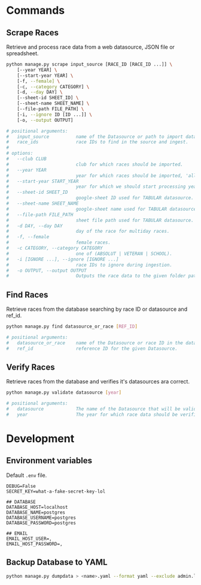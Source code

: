 # Commands

## Scrape Races

Retrieve and process race data from a web datasource, JSON file or spreadsheet.

```sh
python manage.py scrape input_source [RACE_ID [RACE_ID ...]] \
	[--year YEAR] \
	[--start-year YEAR] \
	[-f, --female] \
	[-c, --category CATEGORY] \
	[-d, --day DAY] \
	[--sheet-id SHEET_ID] \
	[--sheet-name SHEET_NAME] \
	[--file-path FILE_PATH] \
	[-i, --ignore ID [ID ...]] \
	[-o, --output OUTPUT]

# positional arguments:
#   input_source          name of the Datasource or path to import data from.
#   race_ids              race IDs to find in the source and ingest.
#
# options:
#   --club CLUB
#                         club for which races should be imported.
#   --year YEAR
#                         year for which races should be imported, 'all' to import from the source beginnig.
#   --start-year START_YEAR
#                         year for which we should start processing years. Only used with year='all'.
#   --sheet-id SHEET_ID
#                         google-sheet ID used for TABULAR datasource.
#   --sheet-name SHEET_NAME
#                         google-sheet name used for TABULAR datasource.
#   --file-path FILE_PATH
#                         sheet file path used for TABULAR datasource.
#   -d DAY, --day DAY
#                         day of the race for multiday races.
#   -f, --female
#                         female races.
#   -c CATEGORY, --category CATEGORY
#                         one of (ABSOLUT | VETERAN | SCHOOL).
#   -i [IGNORE ...], --ignore [IGNORE ...]
#                         race IDs to ignore during ingestion.
#   -o OUTPUT, --output OUTPUT
#                         Outputs the race data to the given folder path in JSON format.
```

## Find Races

Retrieve races from the database searching by race ID or datasource and ref_id.

```sh
python manage.py find datasource_or_race [REF_ID]

# positional arguments:
#   datasource_or_race    name of the Datasource or race ID in the database.
#   ref_id                reference ID for the given Datasource.
```

## Verify Races

Retrieve races from the database and verifies it's datasources ara correct.

```sh
python manage.py validate datasource [year]

# positional arguments:
#   datasource            The name of the Datasource that will be validated
#   year                  The year for which race data should be verified.
```

# Development

## Environment variables

Default `.env` file.

```
DEBUG=False
SECRET_KEY=what-a-fake-secret-key-lol

## DATABASE
DATABASE_HOST=localhost
DATABASE_NAME=postgres
DATABASE_USERNAME=postgres
DATABASE_PASSWORD=postgres

## EMAIL
EMAIL_HOST_USER=,
EMAIL_HOST_PASSWORD=,
```

## Backup Database to YAML

```sh
python manage.py dumpdata > <name>.yaml --format yaml --exclude admin.logentry --exclude auth --exclude sessions --exclude contenttypes
```
